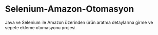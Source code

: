 # Selenium-Amazon-Otomasyon

Java ve Selenium ile Amazon üzerinden ürün aratma detaylarına girme ve sepete ekleme otomasyonu projesi.
